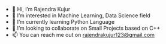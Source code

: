 - 👋 Hi, I’m Rajendra Kujur
- 👀 I’m interested in Machine Learning, Data Science field
- 🌱 I’m currently learning Python Language
- 💞️ I’m looking to collaborate on Small Projects based on C++
- 📫 You can reach me out on rajendrakujur123@gmail.com

<!---
rajendrakujur/rajendrakujur is a ✨ special ✨ repository because its `README.md` (this file) appears on your GitHub profile.
You can click the Preview link to take a look at your changes.
--->
